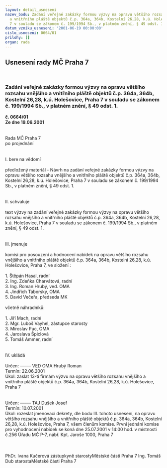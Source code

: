 ```yaml
---
layout: detail_usneseni
nazev_bodu: Zadání veřejné zakázky formou výzvy na opravu většího rozsahu vnějšího
  a vnitřního pláště objektů č.p. 364a, 364b, Kostelní 26,28, k.ú. Holešovice, Praha
  7 v souladu se zákonem č. 199/1994 Sb., v platném znění, § 49 odst. 1.
datum_vzniku_usneseni: '2001-06-19 00:00:00'
cislo_usneseni: 0664/01
prilohy: []
organ: rada
---
```

<div id="ucUsn_pList" class="usn">
	<span><h2>Usnesení rady MČ Praha 7 </h2>
<br></span><div class="standBody">
<span><h3>Zadání veřejné zakázky formou výzvy na opravu většího rozsahu vnějšího a vnitřního pláště objektů č.p. 364a, 364b, Kostelní 26,28, k.ú. Holešovice, Praha 7 v souladu se zákonem č. 199/1994 Sb., v platném znění, § 49 odst. 1.</h3></span><div class="center">
		<strong>č. 0664/01</strong><br>
	</div>
<div class="center">
		<strong>Ze dne 19.06.2001</strong><br><br>
	</div>
<br>Rada MČ Praha 7<br>po projednání<br><br><br>I.	bere na vědomí<br><br> předložený materiál - Návrh na zadání veřejné zakázky formou výzvy na opravu většího rozsahu vnějšího a vnitřního pláště objektů č.p. 364a, 364b, Kostelní 26,28, k.ú. Holešovice, Praha 7 v souladu se zákonem č. 199/1994 Sb., v platném znění, § 49 odst. 1.<br><br><br>II.	schvaluje <br><br>text výzvy na zadání veřejné zakázky formou výzvy na opravu většího rozsahu vnějšího a vnitřního pláště objektů č.p. 364a, 364b, Kostelní 26,28, k.ú. Holešovice, Praha 7 v souladu se zákonem č. 199/1994 Sb., v platném znění, § 49 odst. 1.<br><br><br>III.	jmenuje<br><br>komisi pro posouzení a hodnocení nabídek na opravu většího rozsahu vnějšího a vnitřního pláště objektů č.p. 364a, 364b, Kostelní 26,28, k.ú. Holešovice, Praha 7, ve složení :<br><br>1. Štěpán Hasal, radní<br>2. Ing. Zdeňka Charvátová, radní<br>3. Ing. Roman Hrubý, ved. OMA<br>4. Jindřich Táborský, OMA<br>5. David Večeřa, předseda MK<br><br>včetně náhradníků:<br><br>1. Jiří Mach, radní<br>2. Mgr. Luboš Vayhel, zástupce starosty<br>3. Miroslav Puc, OMA<br>4. Jaroslava Špiclová<br>5. Tomáš Ammer, radní<br><br><br>IV.	ukládá <br><br> Určen:	–––––	VED OMA Hrubý Roman<br>Termín: 22.06.2001<br>Úkol:	zaslat 13-ti firmám výzvu na opravu většího rozsahu vnějšího a vnitřního pláště objektů č.p. 364a, 364b, Kostelní 26,28, k.ú. Holešovice, Praha 7<br> <br><br> Určen:	–––––	TAJ Dušek Josef<br>Termín: 10.07.2001<br>Úkol:	rozeslat jmenovací dekrety, dle bodu III. tohoto usnesení, na opravu většího rozsahu vnějšího a vnitřního pláště objektů č.p. 364a, 364b, Kostelní 26,28, k.ú. Holešovice, Praha 7, všem členům komise. První jednání komise pro vyhodnocení nabídek se koná dne 25.07.2001 v 14:00 hod. v místnosti č.256 Úřadu MČ P-7, nábř. Kpt. Jaroše 1000, Praha 7 <br> <br><br> 	<br>PhDr. Ivana Kučerová zástupkyně starostyMěstské části Praha 7	Ing. Tomáš Dub starostaMěstské části Praha 7<br>	<br><br>
</div>
</div>